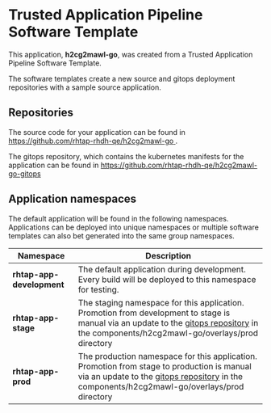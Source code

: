# Trusted Application Pipeline Software Template

This application, **h2cg2mawl-go**, was created from a Trusted Application Pipeline Software Template.

The software templates create a new source and gitops deployment repositories with a sample source application. 

## Repositories

The source code for your application can be found in [https://github.com/rhtap-rhdh-qe/h2cg2mawl-go ](https://github.com/rhtap-rhdh-qe/h2cg2mawl-go ).
 
The gitops repository, which contains the kubernetes manifests for the application can be found in 
[https://github.com/rhtap-rhdh-qe/h2cg2mawl-go-gitops ](https://github.com/rhtap-rhdh-qe/h2cg2mawl-go-gitops ) 

## Application namespaces 

The default application will be found in the following namespaces. Applications can be deployed into unique namespaces or multiple software templates can also bet generated into the same group namespaces.  

|  Namespace   |  Description   |  
| -------- | -------- |   
| **rhtap-app-development** | The default application during development. Every build will be deployed to this namespace for testing. | 
| **rhtap-app-stage** | The staging namespace for this application. Promotion from development to stage is manual via an update to the [gitops repository](https://github.com/rhtap-rhdh-qe/h2cg2mawl-go-gitops ) in the components/h2cg2mawl-go/overlays/prod directory |  
| **rhtap-app-prod** | The production namespace for this application. Promotion from stage to production is manual via an update to the [gitops repository](https://github.com/rhtap-rhdh-qe/h2cg2mawl-go-gitops ) in the components/h2cg2mawl-go/overlays/prod directory | 